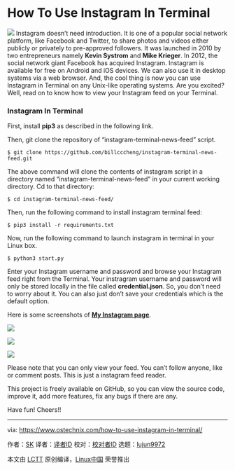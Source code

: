How To Use Instagram In Terminal
======
![](https://www.ostechnix.com/wp-content/uploads/2018/03/instagram-in-terminal-720x340.png)
Instagram doesn’t need introduction. It is one of a popular social network platform, like Facebook and Twitter, to share photos and videos either publicly or privately to pre-approved followers. It was launched in 2010 by two entrepreneurs namely **Kevin Systrom** and **Mike Krieger**. In 2012, the social network giant Facebook has acquired Instagram. Instagram is available for free on Android and iOS devices. We can also use it in desktop systems via a web browser. And, the cool thing is now you can use Instagram in Terminal on any Unix-like operating systems. Are you excited? Well, read on to know how to view your Instagram feed on your Terminal.

### Instagram In Terminal

First, install **pip3** as described in the following link.

Then, git clone the repository of “instagram-terminal-news-feed” script.
```
$ git clone https://github.com/billcccheng/instagram-terminal-news-feed.git

```

The above command will clone the contents of instagram script in a directory named “instagram-terminal-news-feed” in your current working directory. Cd to that directory:
```
$ cd instagram-terminal-news-feed/

```

Then, run the following command to install instagram terminal feed:
```
$ pip3 install -r requirements.txt

```

Now, run the following command to launch instagram in terminal in your Linux box.
```
$ python3 start.py

```

Enter your Instagram username and password and browse your Instagram feed right from the Terminal. Your instragram username and password will only be stored locally in the file called **credential.json**. So, you don’t need to worry about it. You can also just don’t save your credentials which is the default option.

Here is some screenshots of [**My Instagram page**][1].

![][3]

![][4]

![][5]

Please note that you can only view your feed. You can’t follow anyone, like or comment posts. This is just a instagram feed reader.

This project is freely available on GitHub, so you can view the source code, improve it, add more features, fix any bugs if there are any.

Have fun! Cheers!!



--------------------------------------------------------------------------------

via: https://www.ostechnix.com/how-to-use-instagram-in-terminal/

作者：[SK][a]
译者：[译者ID](https://github.com/译者ID)
校对：[校对者ID](https://github.com/校对者ID)
选题：[lujun9972](https://github.com/lujun9972)

本文由 [LCTT](https://github.com/LCTT/TranslateProject) 原创编译，[Linux中国](https://linux.cn/) 荣誉推出

[a]:https://www.ostechnix.com/author/sk/
[1]:https://www.instagram.com/ostechnix/
[3]:http://www.ostechnix.com/wp-content/uploads/2018/03/instagram-in-terminal-1.png
[4]:http://www.ostechnix.com/wp-content/uploads/2018/03/instagram-in-terminal-2.png
[5]:http://www.ostechnix.com/wp-content/uploads/2018/03/instagram-in-terminal-3-2.png
